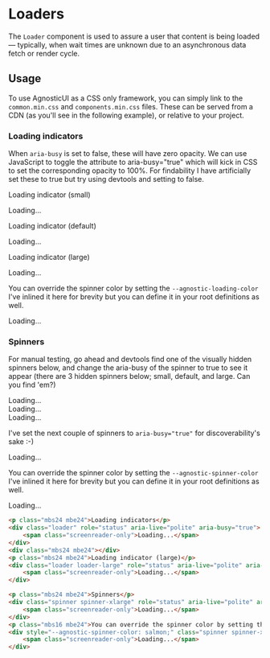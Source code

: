 # Loaders

The `Loader` component is used to assure a user that content is being loaded — typically, when wait times are unknown due to an asynchronous data fetch or render cycle.

<div class="mbs24"></div>

## Usage

To use AgnosticUI as a CSS only framework, you can simply link to the `common.min.css` and `components.min.css` files. These can be served from a CDN (as you'll see in the following example), or relative to your project.

### Loading indicators

<p>When <code>aria-busy</code> is set to false, these will have zero opacity.
    We can use JavaScript to toggle the attribute to aria-busy="true" which will
    kick in CSS to set the corresponding opacity to 100%. For findability I have
    artificially set these to true but try using devtools and setting to false.</p>

<p class="mbs24 mbe24">Loading indicator (small)</p>
<div class="loader loader-small" role="status" aria-live="polite" aria-busy="true">
    <span class="screenreader-only">Loading...</span>
</div>

<div class="mbs24 mbe24"></div>

<p class="mbs24 mbe24">Loading indicator (default)</p>
<div class="loader" role="status" aria-live="polite" aria-busy="true">
    <span class="screenreader-only">Loading...</span>
</div>

<div class="mbs24 mbe24"></div>

<p class="mbs24 mbe24">Loading indicator (large)</p>
<div class="loader loader-large" role="status" aria-live="polite" aria-busy="true">
    <span class="screenreader-only">Loading...</span>
</div>

<p class="mbs16 mbe24">You can override the spinner color by setting the <code>--agnostic-loading-color</code>
    I've inlined it here for brevity but you can define it in your root definitions as well.</p>
<div style="--agnostic-loading-color: steelblue;" class="loader" role="status" aria-live="polite" aria-busy="true">
    <span class="screenreader-only">Loading...</span>
</div>

### Spinners

<p class="mbs16 mbe24">For manual testing, go ahead and devtools find one of the visually
    hidden spinners below, and change the aria-busy of the spinner to true to see it appear
    (there are 3 hidden spinners below; small, default, and large. Can you find 'em?)</p>

<div class="spinner spinner-small" role="status" aria-live="polite" aria-busy="false">
    <span class="screenreader-only">Loading...</span>
</div>

<div class="spinner" role="status" aria-live="polite" aria-busy="false">
    <span class="screenreader-only">Loading...</span>
</div>

<div class="spinner spinner-large" role="status" aria-live="polite" aria-busy="false">
    <span class="screenreader-only">Loading...</span>
</div>

<p class="mbs16 mbe24">I've set the next couple of spinners to <code>aria-busy="true"</code> for discoverability's sake :-)</p>
<div class="spinner spinner-xlarge" role="status" aria-live="polite" aria-busy="true">
    <span class="screenreader-only">Loading...</span>
</div>

<p class="mbs16 mbe24">You can override the spinner color by setting the <code>--agnostic-spinner-color</code>
    I've inlined it here for brevity but you can define it in your root definitions as well.</p>
<div style="--agnostic-spinner-color: salmon;" class="spinner spinner-xlarge" role="status" aria-live="polite" aria-busy="true">
    <span class="screenreader-only">Loading...</span>
</div>

```html
<p class="mbs24 mbe24">Loading indicators</p>
<div class="loader" role="status" aria-live="polite" aria-busy="true">
    <span class="screenreader-only">Loading...</span>
</div>
<div class="mbs24 mbe24"></div>
<p class="mbs24 mbe24">Loading indicator (large)</p>
<div class="loader loader-large" role="status" aria-live="polite" aria-busy="true">
    <span class="screenreader-only">Loading...</span>
</div>

<p class="mbs24 mbe24">Spinners</p>
<div class="spinner spinner-xlarge" role="status" aria-live="polite" aria-busy="true">
    <span class="screenreader-only">Loading...</span>
</div>
<p class="mbs16 mbe24">You can override the spinner color by setting the <code>--agnostic-spinner-color</code> I've inlined it here for brevity but you can define it in your root definitions as well.</p>
<div style="--agnostic-spinner-color: salmon;" class="spinner spinner-xlarge" role="status" aria-live="polite" aria-busy="true">
    <span class="screenreader-only">Loading...</span>
</div>
```
